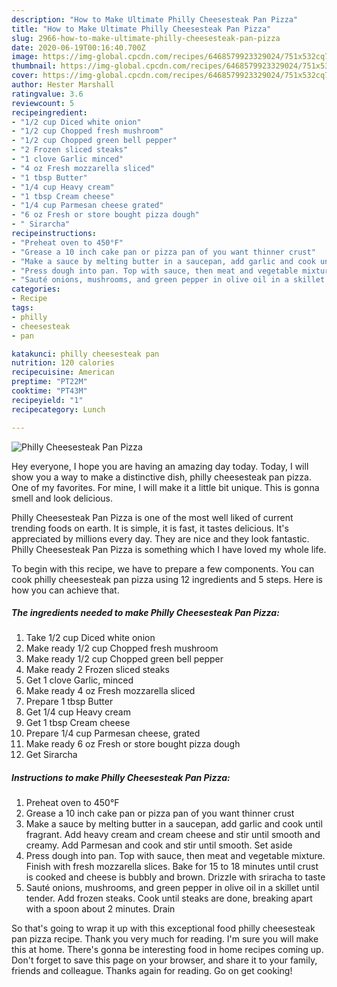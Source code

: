 ```yaml
---
description: "How to Make Ultimate Philly Cheesesteak Pan Pizza"
title: "How to Make Ultimate Philly Cheesesteak Pan Pizza"
slug: 2966-how-to-make-ultimate-philly-cheesesteak-pan-pizza
date: 2020-06-19T00:16:40.700Z
image: https://img-global.cpcdn.com/recipes/6468579923329024/751x532cq70/philly-cheesesteak-pan-pizza-recipe-main-photo.jpg
thumbnail: https://img-global.cpcdn.com/recipes/6468579923329024/751x532cq70/philly-cheesesteak-pan-pizza-recipe-main-photo.jpg
cover: https://img-global.cpcdn.com/recipes/6468579923329024/751x532cq70/philly-cheesesteak-pan-pizza-recipe-main-photo.jpg
author: Hester Marshall
ratingvalue: 3.6
reviewcount: 5
recipeingredient:
- "1/2 cup Diced white onion"
- "1/2 cup Chopped fresh mushroom"
- "1/2 cup Chopped green bell pepper"
- "2 Frozen sliced steaks"
- "1 clove Garlic minced"
- "4 oz Fresh mozzarella sliced"
- "1 tbsp Butter"
- "1/4 cup Heavy cream"
- "1 tbsp Cream cheese"
- "1/4 cup Parmesan cheese grated"
- "6 oz Fresh or store bought pizza dough"
- " Sirarcha"
recipeinstructions:
- "Preheat oven to 450°F"
- "Grease a 10 inch cake pan or pizza pan of you want thinner crust"
- "Make a sauce by melting butter in a saucepan, add garlic and cook until fragrant. Add heavy cream and cream cheese and stir until smooth and creamy. Add Parmesan and cook and stir until smooth. Set aside"
- "Press dough into pan. Top with sauce, then meat and vegetable mixture. Finish with fresh mozzarella slices. Bake for 15 to 18 minutes until crust is cooked and cheese is bubbly and brown. Drizzle with sriracha to taste"
- "Sauté onions, mushrooms, and green pepper in olive oil in a skillet until tender. Add frozen steaks. Cook until steaks are done, breaking apart with a spoon about 2 minutes. Drain"
categories:
- Recipe
tags:
- philly
- cheesesteak
- pan

katakunci: philly cheesesteak pan 
nutrition: 120 calories
recipecuisine: American
preptime: "PT22M"
cooktime: "PT43M"
recipeyield: "1"
recipecategory: Lunch

---
```



![Philly Cheesesteak Pan Pizza](https://img-global.cpcdn.com/recipes/6468579923329024/751x532cq70/philly-cheesesteak-pan-pizza-recipe-main-photo.jpg)

Hey everyone, I hope you are having an amazing day today. Today, I will show you a way to make a distinctive dish, philly cheesesteak pan pizza. One of my favorites. For mine, I will make it a little bit unique. This is gonna smell and look delicious.



Philly Cheesesteak Pan Pizza is one of the most well liked of current trending foods on earth. It is simple, it is fast, it tastes delicious. It's appreciated by millions every day. They are nice and they look fantastic. Philly Cheesesteak Pan Pizza is something which I have loved my whole life.


To begin with this recipe, we have to prepare a few components. You can cook philly cheesesteak pan pizza using 12 ingredients and 5 steps. Here is how you can achieve that.

<!--inarticleads1-->

##### The ingredients needed to make Philly Cheesesteak Pan Pizza:

1. Take 1/2 cup Diced white onion
1. Make ready 1/2 cup Chopped fresh mushroom
1. Make ready 1/2 cup Chopped green bell pepper
1. Make ready 2 Frozen sliced steaks
1. Get 1 clove Garlic, minced
1. Make ready 4 oz Fresh mozzarella sliced
1. Prepare 1 tbsp Butter
1. Get 1/4 cup Heavy cream
1. Get 1 tbsp Cream cheese
1. Prepare 1/4 cup Parmesan cheese, grated
1. Make ready 6 oz Fresh or store bought pizza dough
1. Get  Sirarcha




<!--inarticleads2-->

##### Instructions to make Philly Cheesesteak Pan Pizza:

1. Preheat oven to 450°F
1. Grease a 10 inch cake pan or pizza pan of you want thinner crust
1. Make a sauce by melting butter in a saucepan, add garlic and cook until fragrant. Add heavy cream and cream cheese and stir until smooth and creamy. Add Parmesan and cook and stir until smooth. Set aside
1. Press dough into pan. Top with sauce, then meat and vegetable mixture. Finish with fresh mozzarella slices. Bake for 15 to 18 minutes until crust is cooked and cheese is bubbly and brown. Drizzle with sriracha to taste
1. Sauté onions, mushrooms, and green pepper in olive oil in a skillet until tender. Add frozen steaks. Cook until steaks are done, breaking apart with a spoon about 2 minutes. Drain




So that's going to wrap it up with this exceptional food philly cheesesteak pan pizza recipe. Thank you very much for reading. I'm sure you will make this at home. There's gonna be interesting food in home recipes coming up. Don't forget to save this page on your browser, and share it to your family, friends and colleague. Thanks again for reading. Go on get cooking!
